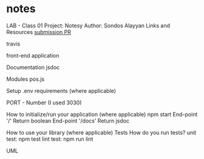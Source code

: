 # notes

LAB - Class 01
Project: Notesy
Author: Sondos Alayyan
Links and Resources
[submission PR]()

travis

front-end application

Documentation
jsdoc

Modules
pos.js

Setup
.env requirements (where applicable)

PORT - Number (I used 3030)

How to initialize/run your application (where applicable) npm start End-point '/' Return boolean End-point '/docs' Return jsdoc

How to use your library (where applicable) Tests How do you run tests? unit test: npm test lint test: npm run lint

UML